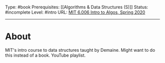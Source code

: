 Type: #book
Prerequisites: [[Algorithms & Data Structures (S)]]
Status: #incomplete 
Level: #intro 
URL: [MIT 6.006 Intro to Algos, Spring 2020](https://www.youtube.com/playlist?list=PLUl4u3cNGP63EdVPNLG3ToM6LaEUuStEY)

----
# About

MIT's intro course to data structures taught by Demaine. Might want to do this instead of a book. YouTube playlist.